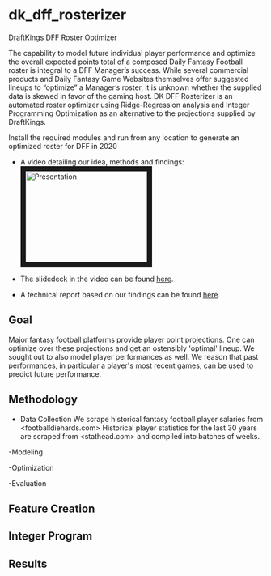 # dk_dff_rosterizer
DraftKings DFF Roster Optimizer

The capability to model future individual player performance and optimize the overall expected points total of a composed Daily Fantasy Football roster is integral to a DFF Manager’s success. While several commercial products and Daily Fantasy Game Websites themselves offer suggested lineups to “optimize” a Manager’s roster, it is unknown whether the supplied data is skewed in favor of the gaming host. DK DFF Rosterizer is an automated roster optimizer using Ridge-Regression analysis and Integer Programming Optimization as an alternative to the projections supplied by DraftKings.

Install the required modules and run from any location to generate an optimized roster for DFF in 2020

- A video detailing our idea, methods and findings:<br>
<a href="http://www.youtube.com/watch?feature=player_embedded&v=zoqKWcT-wMo" 
   target="_blank"><img src="https://img.youtube.com/vi/zoqKWcT-wMo/0.jpg" 
alt="Presentation" width="240" height="180" border="10" /></a>

- The slidedeck in the video can be found [here][1].

- A technical report based on our findings can be found [here][2].

## Goal
Major fantasy football platforms provide player point projections. One can optimize over these projections and get an ostensibly 'optimal' lineup. We sought out to also model player performances as well. We reason that past performances, in particular a player's most recent games, can be used to predict future performance.

## Methodology
- Data Collection
We scrape historical fantasy football player salaries from <footballdiehards.com>
Historical player statistics for the last 30 years are scraped from <stathead.com> and compiled into batches of weeks.

-Modeling

-Optimization

-Evaluation

## Feature Creation

## Integer Program

## Results




[1]: https://github.com/ssalim5/dk_dff_rosterizer/blob/master/Slideshow.pdf
[2]: https://github.com/ssalim5/dk_dff_rosterizer/blob/master/Technical%20Report.pdf
